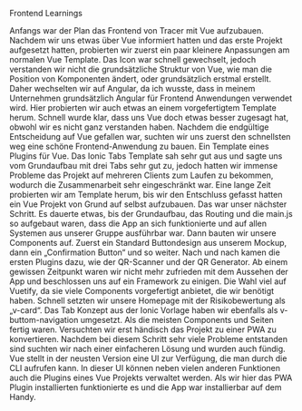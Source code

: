 Frontend Learnings

Anfangs war der Plan das Frontend von Tracer mit Vue aufzubauen. Nachdem wir uns etwas über Vue informiert hatten und das erste Projekt aufgesetzt hatten, probierten wir zuerst ein paar kleinere Anpassungen am normalen Vue Template. 
Das Icon war schnell gewechselt, jedoch verstanden wir nicht die grundsätzliche Struktur von Vue, wie man die Position von Komponenten ändert, oder grundsätzlich erstmal erstellt.
Daher wechselten wir auf Angular, da ich wusste, dass in meinem Unternehmen grundsätzlich Angular für Frontend Anwendungen verwendet wird. Hier probierten wir auch etwas an einem vorgefertigtem Template herum. 
Schnell wurde klar, dass uns Vue doch etwas besser zugesagt hat, obwohl wir es nicht ganz verstanden haben.
Nachdem die endgültige Entscheidung auf Vue gefallen war, suchten wir uns zuerst den schnellsten weg eine schöne Frontend-Anwendung zu bauen. 
Ein Template eines Plugins für Vue. Das Ionic Tabs Template sah sehr gut aus und sagte uns vom Grundaufbau mit drei Tabs sehr gut zu, jedoch hatten wir immense Probleme das Projekt auf mehreren Clients zum Laufen zu bekommen, wodurch die Zusammenarbeit sehr eingeschränkt war. 
Eine lange Zeit probierten wir am Template herum, bis wir den Entschluss gefasst hatten ein Vue Projekt von Grund auf selbst aufzubauen. 
Das war unser nächster Schritt.
Es dauerte etwas, bis der Grundaufbau, das Routing und die main.js so aufgebaut waren, dass die App an sich funktionierte und auf allen Systemen aus unserer Gruppe ausführbar war. 
Dann bauten wir unsere Components auf. Zuerst ein Standard Buttondesign aus unserem Mockup, dann ein „Confirmation Button“ und so weiter. 
Nach und nach kamen die ersten Plugins dazu, wie der QR-Scanner und der QR Generator. 
Ab einem gewissen Zeitpunkt waren wir nicht mehr zufrieden mit dem Aussehen der App und beschlossen uns auf ein Framework zu einigen. 
Die Wahl viel auf Vuetify, da sie viele Components vorgefertigt anbietet, die wir benötigt haben. Schnell setzten wir unsere Homepage mit der Risikobewertung als „v-card“. 
Das Tab Konzept aus der Ionic Vorlage haben wir ebenfalls als v-buttom-navigation umgesetzt. 
Als die meisten Components und Seiten fertig waren. Versuchten wir erst händisch das Projekt zu einer PWA zu konvertieren. Nachdem bei diesem Schritt sehr viele Probleme entstanden sind suchten wir nach einer einfacheren Lösung und wurden auch fündig. 
Vue stellt in der neusten Version eine UI zur Verfügung, die man durch die CLI aufrufen kann. In dieser UI können neben vielen anderen Funktionen auch die Plugins eines Vue Projekts verwaltet werden. Als wir hier das PWA Plugin installierten funktionierte es und die App war installierbar auf dem Handy.
